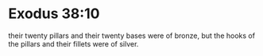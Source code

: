 # Exodus 38:10

their twenty pillars and their twenty bases were of bronze, but the hooks of the pillars and their fillets were of silver.
